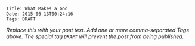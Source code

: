     Title: What Makes a God
    Date: 2015-06-13T00:24:16
    Tags: DRAFT

_Replace this with your post text. Add one or more comma-separated
Tags above. The special tag `DRAFT` will prevent the post from being
published._

<!-- more -->
